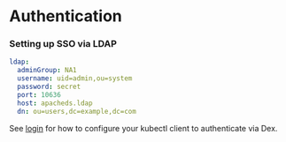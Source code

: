 # Authentication

### Setting up SSO via LDAP

```yaml
ldap:
  adminGroup: NA1
  username: uid=admin,ou=system
  password: secret
  port: 10636
  host: apacheds.ldap
  dn: ou=users,dc=example,dc=com
```

See [login](/user-guide/login) for how to configure your kubectl client to authenticate via Dex.